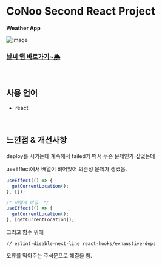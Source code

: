 # CoNoo Second React Project

**Weather App**

![image](https://i.pinimg.com/736x/03/1a/a6/031aa6aaa96c468485d3d8b381593b97.jpg)

### **[날씨 앱 바로가기~🌦](https://jihyoung-weather-app-6.netlify.app/)**

<br>

## 사용 언어
* react

<br>

## **느낀점 & 개선사항**
deploy를 시키는데 계속해서 failed가 떠서 무슨 문제인가 싶었는데

useEffect에서 배열이 비어있어 의존성 문제가 생겼음.

```js
useEffect(() => {
  getCurrentLocation();
}, []);

/* 이렇게 바꿈. */
useEffect(() => {
  getCurrentLocation();
}, [getCurrentLocation]);
```

그리고 함수 위에

```// eslint-disable-next-line react-hooks/exhaustive-deps```

오류를 막아주는 주석문으로 해결을 함.
